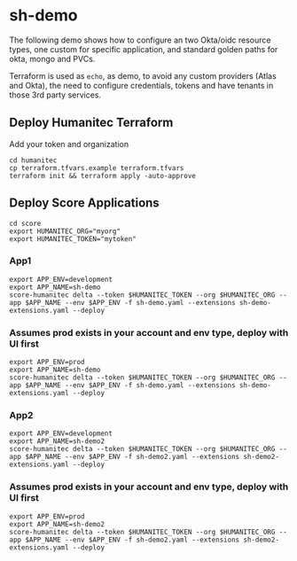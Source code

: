 # sh-demo

The following demo shows how to configure an two Okta/oidc resource types, one custom for specific application, and standard golden paths for okta, mongo and PVCs.

Terraform is used as `echo`, as demo, to avoid any custom providers (Atlas and Okta), the need to configure credentials, tokens and have tenants in those 3rd party services.


## Deploy Humanitec Terraform
Add your token and organization

```
cd humanitec
cp terraform.tfvars.example terraform.tfvars
terraform init && terraform apply -auto-approve
```

## Deploy Score Applications

```
cd score
export HUMANITEC_ORG="myorg"
export HUMANITEC_TOKEN="mytoken"
```

### App1

```
export APP_ENV=development
export APP_NAME=sh-demo
score-humanitec delta --token $HUMANITEC_TOKEN --org $HUMANITEC_ORG --app $APP_NAME --env $APP_ENV -f sh-demo.yaml --extensions sh-demo-extensions.yaml --deploy
```

### Assumes prod exists in your account and env type, deploy with UI first

```
export APP_ENV=prod
export APP_NAME=sh-demo
score-humanitec delta --token $HUMANITEC_TOKEN --org $HUMANITEC_ORG --app $APP_NAME --env $APP_ENV -f sh-demo.yaml --extensions sh-demo-extensions.yaml --deploy
```

### App2

```
export APP_ENV=development
export APP_NAME=sh-demo2
score-humanitec delta --token $HUMANITEC_TOKEN --org $HUMANITEC_ORG --app $APP_NAME --env $APP_ENV -f sh-demo2.yaml --extensions sh-demo2-extensions.yaml --deploy
```

### Assumes prod exists in your account and env type, deploy with UI first

```
export APP_ENV=prod
export APP_NAME=sh-demo2
score-humanitec delta --token $HUMANITEC_TOKEN --org $HUMANITEC_ORG --app $APP_NAME --env $APP_ENV -f sh-demo2.yaml --extensions sh-demo2-extensions.yaml --deploy
```
